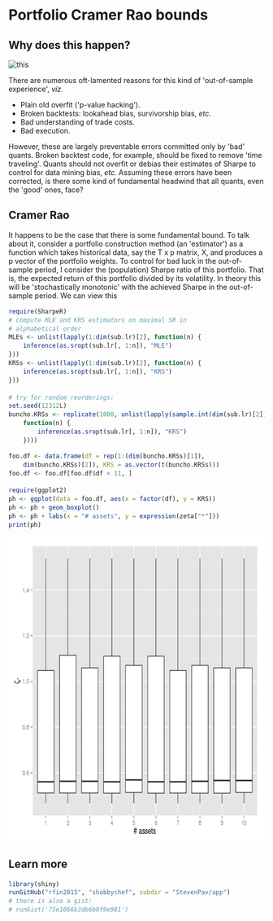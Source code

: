 

# Portfolio Cramer Rao bounds

## Why does this happen?

![this](http://www.imgur.com/5oOkkSR.jpg)

There are numerous oft-lamented reasons for this kind of 'out-of-sample
experience', _viz._

* Plain old overfit ('p-value hacking').
* Broken backtests: lookahead bias, survivorship bias, _etc._
* Bad understanding of trade costs. 
* Bad execution.

However, these are largely preventable errors committed only by 'bad' quants.
Broken backtest code, for example, should be fixed to remove 'time traveling'.
Quants should not overfit or debias their estimates of Sharpe to control for
data mining bias, _etc._ Assuming these errors have been corrected, is there
some kind of fundamental headwind that all quants, even the 'good' ones, face?

## Cramer Rao

It happens to be the case that there is some fundamental bound. To talk about
it, consider a portfolio construction method (an 'estimator') as a function
which takes historical data, say the T x p matrix, X, and 
produces a p vector of the portfolio weights. To control for bad luck in the
out-of-sample period, I consider the (population) Sharpe ratio of this
portfolio. That is, the expected return of this portfolio divided by its
volatility. In theory this will be 'stochastically monotonic' with the achieved
Sharpe in the out-of-sample period. We can view this




```r
require(SharpeR)
# compute MLE and KRS estimators on maximal SR in
# alphabetical order
MLEs <- unlist(lapply(1:dim(sub.lr)[2], function(n) {
    inference(as.sropt(sub.lr[, 1:n]), "MLE")
}))
KRSs <- unlist(lapply(1:dim(sub.lr)[2], function(n) {
    inference(as.sropt(sub.lr[, 1:n]), "KRS")
}))

# try for random reorderings:
set.seed(12312L)
buncho.KRSs <- replicate(1000, unlist(lapply(sample.int(dim(sub.lr)[2]), 
    function(n) {
        inference(as.sropt(sub.lr[, 1:n]), "KRS")
    })))
```


```r
foo.df <- data.frame(df = rep(1:(dim(buncho.KRSs)[1]), 
    dim(buncho.KRSs)[2]), KRS = as.vector(t(buncho.KRSs)))
foo.df <- foo.df[foo.df$df < 11, ]

require(ggplot2)
ph <- ggplot(data = foo.df, aes(x = factor(df), y = KRS))
ph <- ph + geom_boxplot()
ph <- ph + labs(x = "# assets", y = expression(zeta["*"]))
print(ph)
```

<img src="figure/readme_plot_KRS_sp100-1.png" title="plot of chunk plot_KRS_sp100" alt="plot of chunk plot_KRS_sp100" width="700px" height="600px" />

## Learn more



```r
library(shiny)
runGitHub("rfin2015", "shabbychef", subdir = "StevenPav/app")
# there is also a gist:
# runGist('75e1066b3db6b0f9e981')
```


